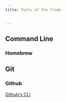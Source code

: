 ```yaml
---
title: Tools of the Trade


---
```


## Command Line

### Homebrew

## Git

### Github
[Github's CLI](https://cli.github.com/)